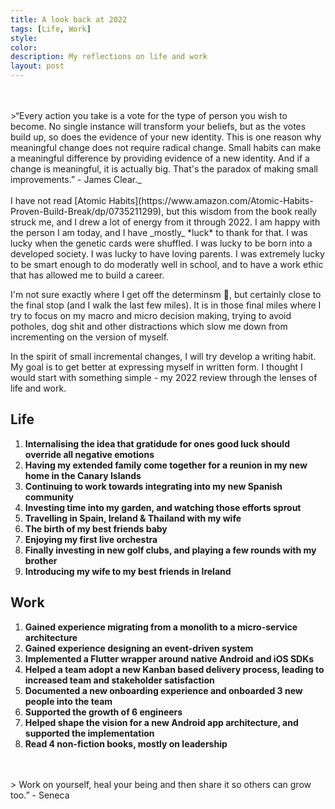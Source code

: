 ```yaml
---
title: A look back at 2022
tags: [Life, Work]
style: 
color: 
description: My reflections on life and work
layout: post
---
```


<br>
<br>
>“Every action you take is a vote for the type of person you wish to become. No single instance will transform your beliefs, but as the votes build up, so does the evidence of your new identity. This is one reason why meaningful change does not require radical change. Small habits can make a meaningful difference by providing evidence of a new identity. And if a change is meaningful, it is actually big. That's the paradox of making small improvements.” - James Clear._

<br>
<br>
I have not read [Atomic Habits](https://www.amazon.com/Atomic-Habits-Proven-Build-Break/dp/0735211299), but this wisdom from the book really struck me, and I drew a lot of energy from it through 2022. I am happy with the person I am today, and I have _mostly_ *luck* to thank for that. I was lucky when the genetic cards were shuffled. I was lucky to be born into a developed society. I was lucky to have loving parents. I was extremely lucky to be smart enough to do moderatly well in school, and to have a work ethic that has allowed me to build a career.  

I'm not sure exactly where I get off the determinsm 🚌, but certainly close to the final stop (and I walk the last few miles). It is in those final miles where I try to focus on my macro and micro decision making, trying to avoid potholes, dog shit and other distractions which slow me down from incrementing on the version of myself.

In the spirit of small incremental changes, I will try develop a writing habit. My goal is to get better at expressing myself in written form. I thought I would start with something simple - my 2022 review through the lenses of life and work.

## **Life**

1. **Internalising the idea that gratidude for ones good luck should override all negative emotions**
1. **Having my extended family come together for a reunion in my new home in the Canary Islands**
1. **Continuing to work towards integrating into my new Spanish community**
1. **Investing time into my garden, and watching those efforts sprout**
1. **Travelling  in Spain, Ireland & Thailand with my wife**
1. **The birth of my best friends baby**
1. **Enjoying my first live orchestra**
1. **Finally investing in new golf clubs, and playing a few rounds with my brother**
1. **Introducing my wife to my best friends in Ireland**

## **Work**

1. **Gained experience migrating from a monolith to a micro-service architecture**
1. **Gained experience designing an event-driven system**
1. **Implemented a Flutter wrapper around native Android and iOS SDKs**
1. **Helped a team adopt a new Kanban based delivery process, leading to increased team and stakeholder satisfaction**
1. **Documented a new onboarding experience and onboarded 3 new people into the team**
1. **Supported the growth of 6 engineers**
1. **Helped shape the vision for a new Android app architecture, and supported the implementation**
1. **Read 4 non-fiction books, mostly on leadership**

<br>
<br>
> Work on yourself, heal your being and then share it so others can grow too.” - Seneca
<br>
